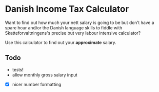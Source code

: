 # Danish Income Tax Calculator

Want to find out how much your nett salary is going to be but don't have a spare hour and/or the Danish language skills to fiddle with Skatteforvaltningens's precise but very labour intensive calculator?

Use this calculator to find out your **approximate** salary.

## Todo

- tests!
- allow monthly gross salary input
- [x] nicer number formatting
